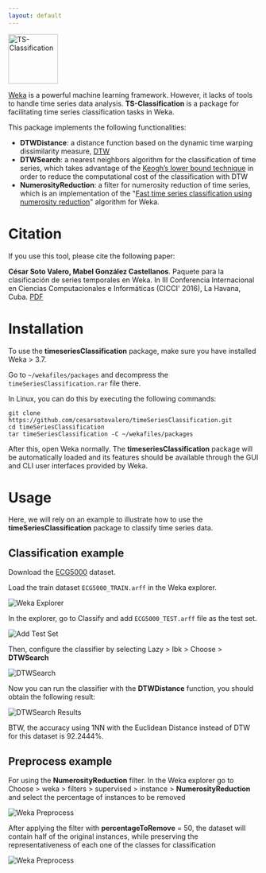 ```yaml
---
layout: default
---
```


<img src="https://cesarsotovalero.github.io/img/logos/TS-Classification_logo.svg" height="100px"  alt="TS-Classification"/>

[Weka](https://www.cs.waikato.ac.nz/ml/weka) is a powerful machine learning framework. However, it lacks of tools to handle time series data analysis. **TS-Classification** is a package for facilitating time series classification tasks in Weka. 

This package implements the following functionalities: 

- **DTWDistance**: a distance function based on the dynamic time warping dissimilarity measure, [DTW](https://en.wikipedia.org/wiki/Dynamic_time_warping) 
- **DTWSearch**: a nearest neighbors algorithm for the classification of time series, which takes advantage of the [Keogh’s lower bound technique](https://www.cs.ucr.edu/~eamonn/LB_Keogh.htm) in order to reduce the computational cost of the classification with DTW
- **NumerosityReduction**: a filter for numerosity reduction of time series, which is an implementation of the "[Fast time series classification using numerosity reduction](https://dl.acm.org/doi/10.1145/1143844.1143974)" algorithm for Weka.


# Citation

If you use this tool, please cite the following paper:


**César Soto Valero, Mabel González Castellanos**. Paquete para la clasificación de series temporales en Weka. In III Conferencia Internacional en Ciencias Computacionales e Informáticas (CICCI' 2016), La Havana, Cuba. [PDF](https://www.researchgate.net/publication/290379731_Paquete_para_la_clasificacion_de_series_temporales_en_Weka)


# Installation 

To use the **timeseriesClassification** package, make sure you have installed Weka > 3.7.

Go to `~/wekafiles/packages` and decompress the `timeSeriesClassification.rar` file there. 

In Linux, you can do this by executing the following commands:

```
git clone https://github.com/cesarsotovalero/timeSeriesClassification.git
cd timeSeriesClassification
tar timeSeriesClassification -C ~/wekafiles/packages  
```

After this, open Weka normally. The **timeseriesClassification** package will be automatically loaded and its features should be available through the GUI and CLI user interfaces provided by Weka.

# Usage

Here, we will rely on an example to illustrate how to use the **timeSeriesClassification** package to classify time series data. 

## Classification example

Download the [ECG5000](http://www.timeseriesclassification.com/description.php?Dataset=ECG5000) dataset.

Load the train dataset `ECG5000_TRAIN.arff` in the Weka explorer.

![Weka Explorer](http://www.cesarsotovalero.net/time-series-classification/img/weka_explorer.png)


In the explorer, go to Classify and add `ECG5000_TEST.arff` file as the test set.

![Add Test Set](http://www.cesarsotovalero.net/time-series-classification/img/weka_test.png)

Then, configure the classifier by selecting Lazy > Ibk > Choose > **DTWSearch**

![DTWSearch](http://www.cesarsotovalero.net/time-series-classification/img/weka_dtw.png)

Now you can run the classifier with the **DTWDistance** function, you should obtain the following result:

![DTWSearch Results](http://www.cesarsotovalero.net/time-series-classification/img/weka_dtw_result.png)

BTW, the accuracy using 1NN with the Euclidean Distance instead of DTW for this dataset is 92.2444%.

## Preprocess example

For using the **NumerosityReduction** filter. In the Weka explorer go to Choose > weka > filters > supervised >
instance > **NumerosityReduction** and select the percentage of instances to be removed

![Weka Preprocess](http://www.cesarsotovalero.net/time-series-classification/img/weka_preprocess.png)

After applying the filter with **percentageToRemove** = 50, the dataset will contain half of the original instances, while preserving the representativeness of each one of the classes for classification

![Weka Preprocess](http://www.cesarsotovalero.net/time-series-classification/img/weka_reduced.png)
